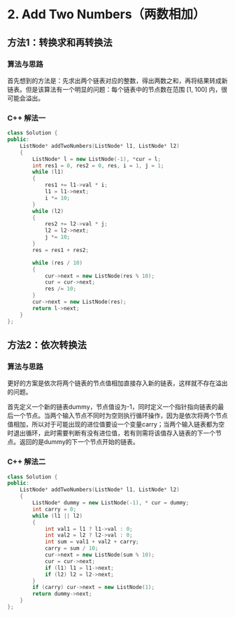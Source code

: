 # 2. Add Two Numbers（两数相加）

## 方法1：转换求和再转换法

### 算法与思路

首先想到的方法是：先求出两个链表对应的整数，得出两数之和，再将结果转成新链表。但是该算法有一个明显的问题：每个链表中的节点数在范围 [1, 100] 内，很可能会溢出。

### C++ 解法一

```c++
class Solution {
public:
    ListNode* addTwoNumbers(ListNode* l1, ListNode* l2)
    {
        ListNode* l = new ListNode(-1), *cur = l;
        int res1 = 0, res2 = 0, res, i = 1, j = 1;
        while (l1)
        {
            res1 += l1->val * i;
            l1 = l1->next;
            i *= 10;
        }
        while (l2)
        {
            res2 += l2->val * j;
            l2 = l2->next;
            j *= 10;
        }
        res = res1 + res2;

        while (res / 10)
        {
            cur->next = new ListNode(res % 10);
            cur = cur->next;
            res /= 10;
        }
        cur->next = new ListNode(res);
        return l->next;
    }
};
```
## 方法2：依次转换法

### 算法与思路

更好的方案是依次将两个链表的节点值相加直接存入新的链表，这样就不存在溢出的问题。

首先定义一个新的链表dummy，节点值设为-1，同时定义一个指针指向链表的最后一个节点。当两个输入节点不同时为空则执行循环操作，因为是依次将两个节点值相加，所以对于可能出现的进位值要设一个变量carry；当两个输入链表都为空时退出循环，此时需要判断有没有进位值，若有则需将该值存入链表的下一个节点。返回的是dummy的下一个节点开始的链表。

### C++ 解法二

```c++
class Solution {
public:
    ListNode* addTwoNumbers(ListNode* l1, ListNode* l2)
    {
        ListNode* dummy = new ListNode(-1), * cur = dummy;
        int carry = 0;
        while (l1 || l2) 
        {
            int val1 = l1 ? l1->val : 0;
            int val2 = l2 ? l2->val : 0;
            int sum = val1 + val2 + carry;
            carry = sum / 10;
            cur->next = new ListNode(sum % 10);
            cur = cur->next;
            if (l1) l1 = l1->next;
            if (l2) l2 = l2->next;
        }
        if (carry) cur->next = new ListNode(1);
        return dummy->next;
    }
};
```

